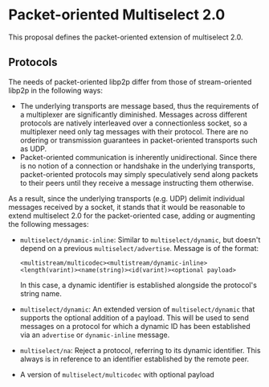 # Packet-oriented Multiselect 2.0

This proposal defines the packet-oriented extension of multiselect 2.0.

## Protocols

The needs of packet-oriented libp2p differ from those of stream-oriented libp2p
in the following ways:

- The underlying transports are message based, thus the requirements of a
  multiplexer are significantly diminished. Messages across different protocols
  are natively interleaved over a connectionless socket, so a multiplexer need
  only tag messages with their protocol. There are no ordering or transmission
  guarantees in packet-oriented transports such as UDP.
- Packet-oriented communication is inherently unidirectional. Since there is no
  notion of a connection or handshake in the underlying transports,
  packet-oriented protocols may simply speculatively send along packets to their
  peers until they receive a message instructing them otherwise.

As a result, since the underlying transports (e.g. UDP) delimit individual
messages received by a socket, it stands that it would be reasonable to extend
multiselect 2.0 for the packet-oriented case, adding or augmenting the following
messages:

- `multiselect/dynamic-inline`: Similar to `multiselect/dynamic`, but doesn't
  depend on a previous `multiselect/advertise`. Message is of the format:

  ```
  <multistream/multicodec><multistream/dynamic-inline><length(varint)><name(string)><id(varint)><optional payload>
  ```

  In this case, a dynamic identifier is established alongside the protocol's
  string name.
- `multiselect/dynamic`: An extended version of `multiselect/dynamic` that
  supports the optional addition of a payload. This will be used to send
  messages on a protocol for which a dynamic ID has been established via an
  `advertise` or `dynamic-inline` message.
- `multiselect/na`: Reject a protocol, referring to its dynamic identifier. This
  always is in reference to an identifier established by the remote peer.
- A version of `multiselect/multicodec` with optional payload